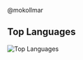 @mokollmar

## Top Languages
![Top Languages](https://github-readme-stats.vercel.app/api/top-langs/?username=mokollmar&theme=dark&hide_border=true&hide_title=true)
